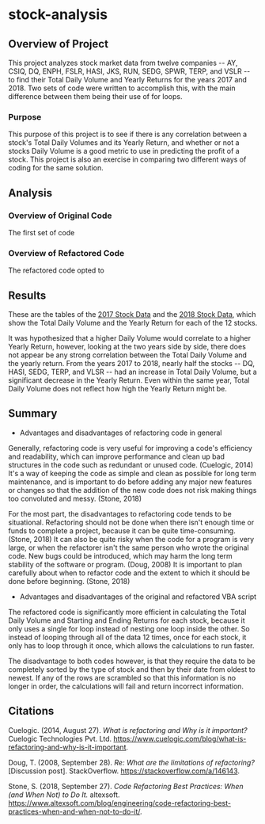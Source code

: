 # stock-analysis


## Overview of Project
This project analyzes stock market data from twelve companies -- AY, CSIQ, DQ, ENPH, FSLR, HASI, JKS, RUN, SEDG, SPWR, TERP, and VSLR -- to find their Total Daily Volume and Yearly Returns for the years 2017 and 2018. Two sets of code were written to accomplish this, with the main difference between them being their use of for loops.

### Purpose
This purpose of this project is to see if there is any correlation between a stock's Total Daily Volumes and its Yearly Return, and whether or not a stocks Daily Volume is a good metric to use in predicting the profit of a stock. This project is also an exercise in comparing two different ways of coding for the same solution.

## Analysis

### Overview of Original Code
The first set of code 

### Overview of Refactored Code
The refactored code opted to 

## Results
These are the tables of the [2017 Stock Data](Resources/VBA_Challenge_2017.png) and the [2018 Stock Data](Resources/VBA_Challenge_2018.png), which show the Total Daily Volume and the Yearly Return for each of the 12 stocks.

It was hypothesized that a higher Daily Volume would correlate to a higher Yearly Return, however, looking at the two years side by side, there does not appear be any strong correlation between the Total Daily Volume and the yearly return. From the years 2017 to 2018, nearly half the stocks -- DQ, HASI, SEDG, TERP, and VLSR -- had an increase in Total Daily Volume, but a significant decrease in the Yearly Return. Even within the same year, Total Daily Volume does not reflect how high the Yearly Return might be.


## Summary

- Advantages and disadvantages of refactoring code in general

Generally, refactoring code is very useful for improving a code's efficiency and readability, which can improve performance and clean up bad structures in the code such as redundant or unused code. (Cuelogic, 2014) It's a way of keeping the code as simple and clean as possible for long term maintenance, and is important to do before adding any major new features or changes so that the addition of the new code does not risk making things too convoluted and messy. (Stone, 2018)

For the most part, the disadvantages to refactoring code tends to be situational. Refactoring should not be done when there isn't enough time or funds to complete a project, because it can be quite time-consuming. (Stone, 2018) It can also be quite risky when the code for a program is very large, or when the refactorer isn't the same person who wrote the original code. New bugs could be introduced, which may harm the long term stability of the software or program. (Doug, 2008) It is important to plan carefully about when to refactor code and the extent to which it should be done before beginning. (Stone, 2018)

- Advantages and disadvantages of the original and refactored VBA script

The refactored code is significantly more efficient in calculating the Total Daily Volume and Starting and Ending Returns for each stock, because it only uses a single for loop instead of nesting one loop inside the other. So instead of looping through all of the data 12 times, once for each stock, it only has to loop through it once, which allows the calculations to run faster.

The disadvantage to both codes however, is that they require the data to be completely sorted by the type of stock and then by their date from oldest to newest. If any of the rows are scrambled so that this information is no longer in order, the calculations will fail and return incorrect information.

## Citations
Cuelogic. (2014, August 27). *What is refactoring and Why is it important?* Cuelogic Technologies Pvt. Ltd. https://www.cuelogic.com/blog/what-is-refactoring-and-why-is-it-important. 

Doug, T. (2008, September 28). *Re: What are the limitations of refactoring?* [Discussion post]. StackOverflow. https://stackoverflow.com/a/146143.

Stone, S. (2018, September 27). *Code Refactoring Best Practices: When (and When Not) to Do It.* altexsoft. https://www.altexsoft.com/blog/engineering/code-refactoring-best-practices-when-and-when-not-to-do-it/. 
